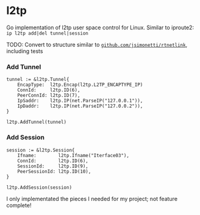 # l2tp

Go implementation of l2tp user space control for Linux.  Similar to iproute2: `ip l2tp add|del tunnel|session`

TODO: Convert to structure similar to [`github.com/jsimonetti/rtnetlink`](https://github.com/jsimonetti/rtnetlink), including tests

### Add Tunnel

    tunnel := &l2tp.Tunnel{
        EncapType:  l2tp.Encap(l2tp.L2TP_ENCAPTYPE_IP)
        ConnId:     l2tp.ID(6),
        PeerConnId: l2tp.ID(7),
        IpSaddr:    l2tp.IP(net.ParseIP("127.0.0.1")),
        IpDaddr:    l2tp.IP(net.ParseIP("127.0.0.2")),
    }

    l2tp.AddTunnel(tunnel)

### Add Session

    session := &l2tp.Session{
        Ifname:        l2tp.Ifname("Iterface03"),
        ConnId:        l2tp.ID(6),
        SessionId:     l2tp.ID(9),
        PeerSessionId: l2tp.ID(10),
    }

    l2tp.AddSession(session)

I only implementated the pieces I needed for my project; not feature complete!